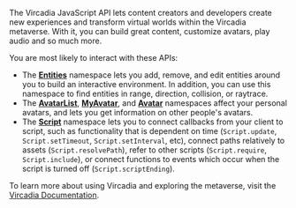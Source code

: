 The Vircadia JavaScript API lets content creators and developers create new experiences and transform virtual worlds within the Vircadia metaverse. With it, you can build great content, customize avatars, play audio and so much more. 

You are most likely to interact with these APIs:

* The **[Entities](Entities.html)** namespace lets you add, remove, and edit entities around you to build an interactive environment. In addition, you can use this namespace to find entities in range, direction, collision, or raytrace.
* The **[AvatarList](AvatarList.html)**, **[MyAvatar](MyAvatar.html)**, and **[Avatar](Avatar.html)** namespaces affect your personal avatars, and lets you get information on other people's avatars. 
* The **[Script](Script.html)** namespace lets you to connect callbacks from your client to script, such as functionality that is dependent on time (`Script.update`, `Script.setTimeout`, `Script.setInterval`, etc), connect paths relatively to assets (`Script.resolvePath`), refer to other scripts (`Script.require`, `Script.include`), or connect functions to events which occur when the script is turned off (`Script.scriptEnding`).

To learn more about using Vircadia and exploring the metaverse, visit the [Vircadia Documentation](https://docs.vircadia.dev).

